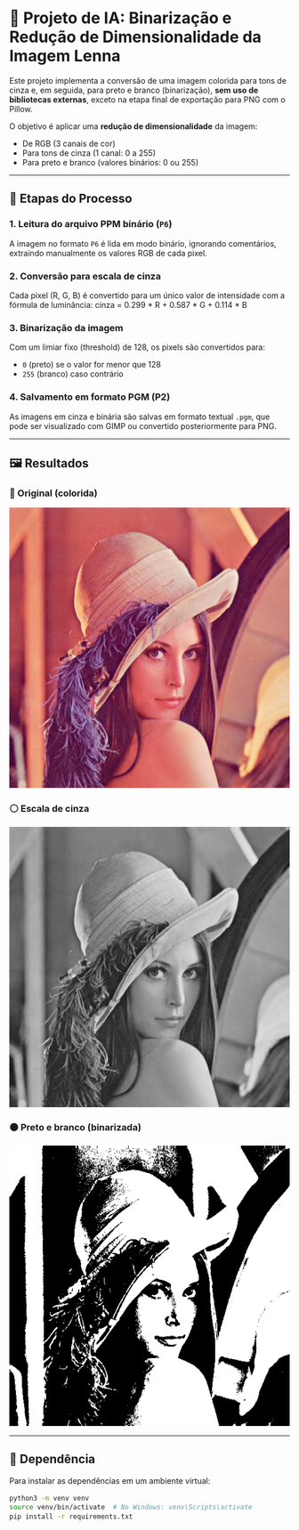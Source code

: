 # 🧠 Projeto de IA: Binarização e Redução de Dimensionalidade da Imagem Lenna

Este projeto implementa a conversão de uma imagem colorida para tons de cinza e, em seguida, para preto e branco (binarização), **sem uso de bibliotecas externas**, exceto na etapa final de exportação para PNG com o Pillow.

O objetivo é aplicar uma **redução de dimensionalidade** da imagem:

- De RGB (3 canais de cor)
- Para tons de cinza (1 canal: 0 a 255)
- Para preto e branco (valores binários: 0 ou 255)



---

## 🚀 Etapas do Processo

### 1. Leitura do arquivo PPM binário (`P6`)
A imagem no formato `P6` é lida em modo binário, ignorando comentários, extraindo manualmente os valores RGB de cada pixel.

### 2. Conversão para escala de cinza
Cada pixel (R, G, B) é convertido para um único valor de intensidade com a fórmula de luminância: cinza = 0.299 * R + 0.587 * G + 0.114 * B



### 3. Binarização da imagem
Com um limiar fixo (threshold) de 128, os pixels são convertidos para:

- `0` (preto) se o valor for menor que 128
- `255` (branco) caso contrário

### 4. Salvamento em formato PGM (P2)
As imagens em cinza e binária são salvas em formato textual `.pgm`, que pode ser visualizado com GIMP ou convertido posteriormente para PNG.

---

## 🖼️ Resultados

### 🔷 Original (colorida)
<!-- Adicione a imagem aqui -->
![Imagem Original](Lenna.png)

### ⚪ Escala de cinza
<!-- Adicione a imagem aqui -->
![Imagem em Cinza](Lenna_gray.png)

### ⚫ Preto e branco (binarizada)
<!-- Adicione a imagem aqui -->
![Imagem Binária](Lenna_binary.png)

---

## 🧪 Dependência

Para instalar as dependências em um ambiente virtual:

```bash
python3 -m venv venv
source venv/bin/activate  # No Windows: venv\Scripts\activate
pip install -r requirements.txt